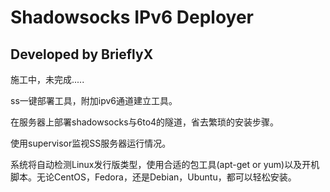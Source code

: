 # Shadowsocks IPv6 Deployer

## Developed by BrieflyX

施工中，未完成.....

ss一键部署工具，附加ipv6通道建立工具。

在服务器上部署shadowsocks与6to4的隧道，省去繁琐的安装步骤。

使用supervisor监视SS服务器运行情况。

系统将自动检测Linux发行版类型，使用合适的包工具(apt-get or yum)以及开机脚本。无论CentOS，Fedora，还是Debian，Ubuntu，都可以轻松安装。
